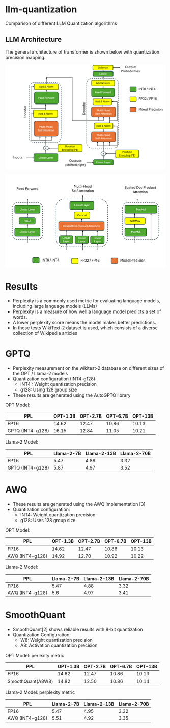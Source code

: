 # llm-quantization
Comparison of different LLM Quantization algorithms

## LLM Architecture

The general architecture of transformer is shown below with quantization precision mapping. 

![Transformer Quantization precision](./images/transformer-quantization-details.png)

![Transformer Modules Quantization precision](./images/transformer-modules-quantization.png)

# Results

- Perplexity is a commonly used metric for evaluating language models, including large language models (LLMs)
- Perplexity is a measure of how well a language model predicts a set of words.
- A lower perplexity score means the model makes better predictions.
- In these tests WikiText-2 dataset is used, which consists of a diverse collection of Wikipedia articles


# GPTQ

- Perplexity measurement on the wikitest-2 database on different sizes of the OPT / Llama-2 models
- Quantization configuration (INT4-g128):
  - INT4 : Weight quantization precision
  - g128: Using 128 group size
- These results are generated using the AutoGPTQ library

OPT Model:

<div align="center">

| PPL                  | OPT-1.3B | OPT-2.7B | OPT-6.7B | OPT-13B |  
|----------------------|----------|----------|----------|---------|  
| FP16                 |  14.62   |  12.47   | 10.86    | 10.13   |
| GPTQ (INT4-g128)     |  16.15   |  12.84   | 11.05    | 10.21   |

</div>

Llama-2 Model:


<div align="center">

| PPL                  | Llama-2-7B | Llama-2-13B | Llama-2-70B |
|----------------------|------------|-------------|-------------|
| FP16                 |   5.47     |  4.88       |    3.32     |
| GPTQ (INT4-g128)     |   5.87     |  4.97       |    3.52     |

</div>

# AWQ

- These results are generated using the AWQ implementation [3]
- Quantization configuration:
  - INT4: Weight quantization precision
  - g128: Uses 128 group size

OPT Model:

<div align="center">

| PPL             | OPT-1.3B | OPT-2.7B | OPT-6.7B | OPT-13B |  
|-----------------|----------|----------|----------|---------|  
| FP16            |  14.62   |  12.47   | 10.86    | 10.13   |
| AWQ (INT4-g128) |  14.92   |  12.70   | 10.92    | 10.22   |

</div>

Llama-2 Model:

<div align="center">

| PPL             | Llama-2-7B | Llama-2-13B | Llama-2-70B |
|-----------------|------------|-------------|-------------|
| FP16            |   5.47     |  4.88       |    3.32     |
| AWQ (INT4-g128) |   5.6      |  4.97       |    3.41     |

</div>

# SmoothQuant

- SmoothQuant[2] shows reliable results with 8-bit quantization
- Quantization Configuration:
  - W8: Weight quantization precision
  - A8: Activation quantization precision

OPT Model: perlexity metric

<div align="center">

| PPL               | OPT-1.3B | OPT-2.7B | OPT-6.7B | OPT-13B |  
|-------------------|----------|----------|----------|---------|  
| FP16              |  14.62   |  12.47   |  10.86   | 10.13   |
| SmoothQuant(A8W8) |  14.82   |  12.50   |  10.86   | 10.14   |

</div>

Llama-2 Model: perplexity metric

<div align="center">

| PPL             | Llama-2-7B | Llama-2-13B | Llama-2-70B |
|-----------------|------------|-------------|-------------|
| FP16            |   5.47     |  4.95       |    3.32     |
| AWQ (INT4-g128) |   5.51     |  4.92       |    3.35     |

